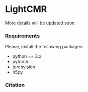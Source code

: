 # LightCMR

More details will be updated soon.

### Requirements
Please, install the following packages:

- python == 3.x 
- pytorch
- torchvision
- h5py

### Citation

